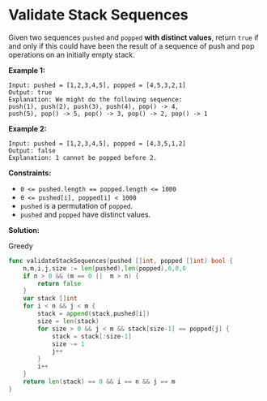 # Validate Stack Sequences

Given two sequences  `pushed`  and  `popped` **with distinct values**, return  `true`  if and only if this could have been the result of a sequence of push and pop operations on an initially empty stack.

**Example 1:**

	Input: pushed = [1,2,3,4,5], popped = [4,5,3,2,1]
	Output: true
	Explanation: We might do the following sequence:
	push(1), push(2), push(3), push(4), pop() -> 4,
	push(5), pop() -> 5, pop() -> 3, pop() -> 2, pop() -> 1

**Example 2:**

	Input: pushed = [1,2,3,4,5], popped = [4,3,5,1,2]
	Output: false
	Explanation: 1 cannot be popped before 2.

**Constraints:**

-   `0 <= pushed.length == popped.length <= 1000`
-   `0 <= pushed[i], popped[i] < 1000`
-   `pushed`  is a permutation of  `popped`.
-   `pushed`  and  `popped`  have distinct values.

**Solution:**

Greedy

```go
func validateStackSequences(pushed []int, popped []int) bool {
    n,m,i,j,size := len(pushed),len(popped),0,0,0
    if n > 0 && (m == 0 ||  m > n) {
        return false
    }
    var stack []int
    for i < n && j < m {
        stack = append(stack,pushed[i])
        size = len(stack)
        for size > 0 && j < m && stack[size-1] == popped[j] {
            stack = stack[:size-1]
            size -= 1
            j++
        }
        i++
    }
    return len(stack) == 0 && i == n && j == m
}
```